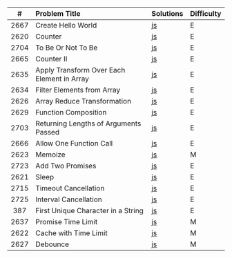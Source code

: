 |  #   | Problem Title                              | Solutions                                                                                         | Difficulty |
| :--: | :----------------------------------------- | :------------------------------------------------------------------------------------------------ | :--------- |
| 2667 | Create Hello World                         | [js](https://github.com/rogueslime/leetcode/blob/main/js/CreateHelloWorldFunction.js)             | E          |
| 2620 | Counter                                    | [js](https://github.com/rogueslime/leetcode/blob/main/js/Counter.js)                              | E          |
| 2704 | To Be Or Not To Be                         | [js](https://github.com/rogueslime/leetcode/blob/main/js/ToBeOrNotToBe.js)                        | E          |
| 2665 | Counter II                                 | [js](https://github.com/rogueslime/leetcode/blob/main/js/CounterII.js)                            | E          |
| 2635 | Apply Transform Over Each Element in Array | [js](https://github.com/rogueslime/leetcode/blob/main/js/ApplyTransformOverEachElementInArray.js) | E          |
| 2634 | Filter Elements from Array                 | [js](https://github.com/rogueslime/leetcode/blob/main/js/FilterElementsFromArray.js)              | E          |
| 2626 | Array Reduce Transformation                | [js](https://github.com/rogueslime/leetcode/blob/main/js/ArrayReduceTransformation.js)            | E          |
| 2629 | Function Composition                       | [js](https://github.com/rogueslime/leetcode/blob/main/js/FunctionComposition.js)                  | E          |
| 2703 | Returning Lengths of Arguments Passed      | [js](https://github.com/rogueslime/leetcode/blob/main/js/ReturningLengthsOfArgumentsPassed.js)    | E          |
| 2666 | Allow One Function Call                    | [js](https://github.com/rogueslime/leetcode/blob/main/js/AllowOneFunctionCall.js)                 | E          |
| 2623 | Memoize                                    | [js](https://github.com/rogueslime/leetcode/blob/main/js/Memoize.js)                              | M          |
| 2723 | Add Two Promises                           | [js](https://github.com/rogueslime/leetcode/blob/main/js/AddTwoPromises.js)                       | E          |
| 2621 | Sleep                                      | [js](https://github.com/rogueslime/leetcode/blob/main/js/Sleep.js)                                | E          |
| 2715 | Timeout Cancellation                       | [js](https://github.com/rogueslime/leetcode/blob/main/js/TimeoutCancellation.js)                  | E          |
| 2725 | Interval Cancellation                      | [js](https://github.com/rogueslime/leetcode/blob/main/js/IntervalCancellation.js)                 | E          |
| 387 | First Unique Character in a String | [js](https://github.com/rogueslime/leetcode/blob/main/js/FirstUniqueCharacterinaString.js) | E |
| 2637 | Promise Time Limit                         | [js](https://github.com/rogueslime/leetcode/blob/main/js/PromiseTimeLimit.js)                     | M          |
| 2622 | Cache with Time Limit | [js](https://github.com/rogueslime/leetcode/blob/main/js/CacheWithTimeLimit.js) | M |
| 2627 | Debounce | [js](https://github.com/rogueslime/leetcode/blob/main/js/Debounce.js) | M |

